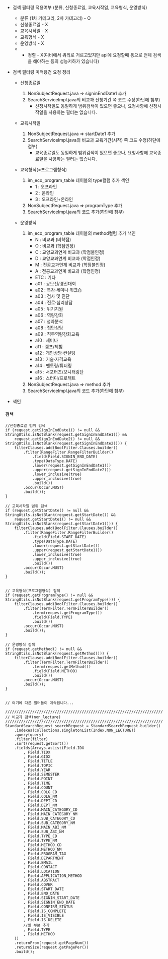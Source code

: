
- 검색 필터링 적용여부 (분류, 신청종료일, 교육시작일, 교육형식, 운영방식)
	-  분류 (1차 카테고리, 2차 카테고리) - O
	-  신청종료일 - X
	-  교육시작일 - X
	-  교육형식 - X
	-  운영방식 - X
	- + 정렬 - X(디비에서 쿼리로 거르고있지만 api에 요청할때 통으로 전체 검색을 해야하는 등의 성능저하가 있습니다)


- 검색 필터링 미적용건 요청 정리
	- 신청종료일 
		1. NonSubjectRequest.java => signinEndDate1 추가
		2. SearchServiceImpl.java의 비교과 신청기간 쪽 코드 수정(하단에 첨부)			   
			- 신청시작일도 동일하게 범위검색이 있으면 좋으나, 요청사항에 신청시작일을 사용하는 필터는 없습니다.
			  
	- 교육시작일
		1. NonSubjectRequest.java => startDate1 추가
		2. SearchServiceImpl.java의 비교과 교육기간(시작) 쪽 코드 수정(하단에 첨부)	
			- 교육종료일도 동일하게 범위검색이 있으면 좋으나, 요청사항에 교육종료일을 사용하는 필터는 없습니다.
			  
	- 교육형식(=프로그램형식)
		1. im_eco_program_table 테이블의 type컬럼 추가 색인
			- 1 : 오프라인
			- 2 : 온라인
			- 3 : 오프라인+온라인
		2. NonSubjectRequest.java => programType 추가
		3. SearchServiceImpl.java의 코드 추가(하단에 첨부)	

	- 운영방식
		1. im_eco_program_table 테이블의 method컬럼 추가 색인
			- N : 비교과 (비학점)
			- O : 비교과 (학점인정)
			- C : 교양교과연계 비교과 (학점불인정)
			- D : 교양교과연계 비교과 (학점인정)
			- M : 전공교과연계 비교과 (학점불인정)
			- A : 전공교과연계 비교과 (학점인정)
			- ETC : 기타
			- a01 : 공모전/경진대회
			- a02 : 특강·세미나·워크숍
			- a03 : 검사 및 진단
			- a04 : 진로·심리상담
			- a05 : 위기지원
			- a06 : 역량강화
			- a07 : 성과분석
			- a08 : 집단상담
			- a09 : 직무역량강화교육
			- a10 : 세미나
			- a11 : 캠프/체험
			- a12 : 개인상담·컨설팅
			- a13 : 기술·자격교육
			- a14 : 멘토링/튜터링
			- a15 : 서포터즈/모니터링단
			- a16 : 스터디/프로젝트 
		2. NonSubjectRequest.java => method 추가
		3. SearchServiceImpl.java의 코드 추가(하단에 첨부)	


- 색인





















#### 검색
```
//신청종료일 범위 검색
if (request.getSignInEndDate1() != null && StringUtils.isNotBlank(request.getSignInEndDate1()) &&
    request.getSignInEndDate2() != null && StringUtils.isNotBlank(request.getSignInEndDate2())) {
    filterClauses.add(BoolFilter.Clauses.builder()
        .filter(RangeFilter.RangeFilterBuilder()
            .field(Field.SIGNIN_END_DATE)
            .type(DataType.DATE)
            .lower(request.getSignInEndDate1())
            .upper(request.getSignInEndDate2())
            .lower_inclusive(true)
            .upper_inclusive(true)
            .build())
        .occur(Occur.MUST)
        .build());
}

// 교육시작일 범위 검색
if (request.getStartDate() != null && StringUtils.isNotBlank(request.getStartDate()) &&
    request.getStartDate1() != null && StringUtils.isNotBlank(request.getStartDate1())) {
    filterClauses.add(BoolFilter.Clauses.builder()
        .filter(RangeFilter.RangeFilterBuilder()
            .field(Field.START_DATE)
            .type(DataType.DATE)
            .lower(request.getStartDate())
            .upper(request.getStartDate1())
            .lower_inclusive(true)
            .upper_inclusive(true)
            .build())
        .occur(Occur.MUST)
        .build());
}


// 교육형식(프로그램형식) 검색  
if (request.getProgramType() != null && StringUtils.isNotBlank(request.getProgramType())) {  
    filterClauses.add(BoolFilter.Clauses.builder()  
        .filter(TermFilter.TermFilterBuilder()  
            .term(request.getProgramType())  
            .field(Field.TYPE)  
            .build())  
        .occur(Occur.MUST)  
        .build());  
}

// 운영방식 검색
if (request.getMethod() != null && StringUtils.isNotBlank(request.getMethod())) {
    filterClauses.add(BoolFilter.Clauses.builder()
        .filter(TermFilter.TermFilterBuilder()
            .term(request.getMethod())
            .field(Field.METHOD)
            .build())
        .occur(Occur.MUST)
        .build());
}


// 여기에 다른 필터들이 계속됩니다...

//////////////////////////////////////////////////////////////////////  
// 비교과 검색(non_lecture)  
//////////////////////////////////////////////////////////////////////  
StandardSearchRequest searchRequest = StandardSearchRequest.builder()  
    .indexes(Collections.singletonList(Index.NON_LECTURE))  
    .query(query)  
    .filter(filter)  
    .sort(request.getSort())  
    .fields(Arrays.asList(Field.IDX  
        , Field.TIDX  
        , Field.GIDX  
        , Field.TITLE  
        , Field.TOPIC  
        , Field.YEAR  
        , Field.SEMESTER  
        , Field.POINT  
        , Field.TIME  
        , Field.COUNT  
        , Field.COLG_CD  
        , Field.COLG_NM  
        , Field.DEPT_CD  
        , Field.DEPT_NM  
        , Field.MAIN_CATEGORY_CD  
        , Field.MAIN_CATEGORY_NM  
        , Field.SUB_CATEGORY_CD  
        , Field.SUB_CATEGORY_NM  
        , Field.MAIN_ABI_NM  
        , Field.SUB_ABI_NM  
        , Field.TYPE_CD  
        , Field.TYPE_NM  
        , Field.METHOD_CD  
        , Field.METHOD_NM  
        , Field.PROGRAM_TAG  
        , Field.DEPARTMENT  
        , Field.EMAIL  
        , Field.CONTACT  
        , Field.LOCATION  
        , Field.APPLICATION_METHOD  
        , Field.ABSTRACT  
        , Field.COVER  
        , Field.START_DATE  
        , Field.END_DATE  
        , Field.SIGNIN_START_DATE  
        , Field.SIGNIN_END_DATE  
        , Field.CONFIRM_STATUS  
        , Field.IS_COMPLETE  
        , Field.IS_VISIBLE  
        , Field.IS_DELETE 
        //밑 부분 추가
        , Field.TYPE
        , Field.METHOD 
    ))  
    .returnFrom(request.getPageNum())  
    .returnSize(request.getPagePer())  
    .build();
```
	

